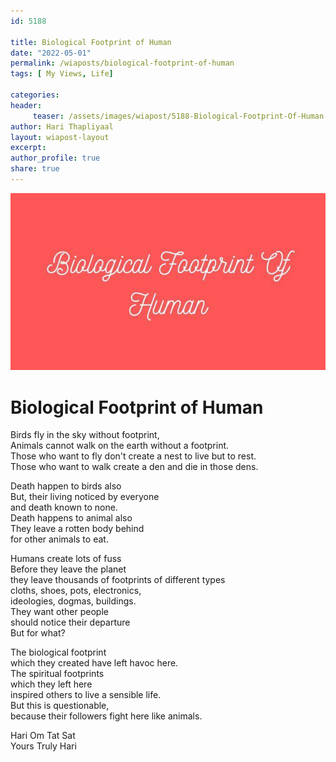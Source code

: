 ```yaml
--- 
id: 5188

title: Biological Footprint of Human
date: "2022-05-01"
permalink: /wiaposts/biological-footprint-of-human
tags: [ My Views, Life]    

categories: 
header:
     teaser: /assets/images/wiapost/5188-Biological-Footprint-Of-Human.jpg
author: Hari Thapliyaal 
layout: wiapost-layout
excerpt:  
author_profile: true 
share: true 
---
```


![Biological Footprint of Human](/assets/images/wiapost/5188-Biological-Footprint-Of-Human.jpg)    
    
# Biological Footprint of Human   
        
Birds fly in the sky without footprint,    
Animals cannot walk on the earth without a footprint.    
Those who want to fly don't create a nest to live but to rest.    
Those who want to walk create a den and die in those dens.    
    
Death happen to birds also    
But, their living noticed by everyone     
and death known to none.    
Death happens to animal also    
They leave a rotten body behind     
for other animals to eat.    
    
Humans create lots of fuss    
Before they leave the planet     
they leave thousands of footprints of different types    
cloths, shoes, pots, electronics,     
ideologies, dogmas, buildings.    
They want other people     
should notice their departure    
But for what?    
    
The biological footprint     
which they created have left havoc here.    
The spiritual footprints     
which they left here     
inspired others to live a sensible life.    
But this is questionable,     
because their followers fight here like animals.    
    
Hari Om Tat Sat     
Yours Truly Hari    
